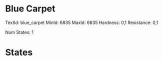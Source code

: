 # Blue Carpet
TextId: blue_carpet
MinId: 6835
MaxId: 6835
Hardness: 0,1
Resistance: 0,1

Num States: 1
# States
```

```